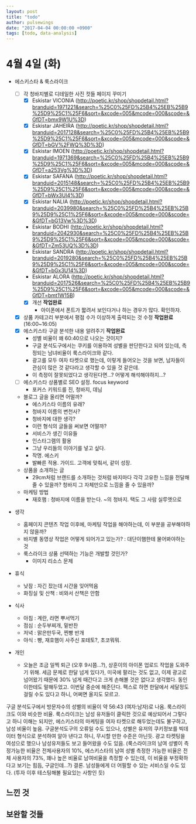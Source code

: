 ```yaml
---
layout: post
title: "todo"
author: pulsewings
date: "2017-04-04 00:00:00 +0900"
tags: [todo, data-analysis]
---
```



# 4월 4일 (화)

- 에스키스타 & 룩스라이크
  - [ ] 각 청바지별로 디테일한 사진 컷들 페이지 꾸미기
    - [x] Eskistar VICONIA (http://poetic.kr/shop/shopdetail.html?branduid=1971221&search=%25C0%25FD%25B4%25EB%25B9%25D9%25C1%25F6&sort=&xcode=005&mcode=000&scode=&GfDT=bmx9W1U%3D)
    - [x] Eskistar JAHEIRA (http://poetic.kr/shop/shopdetail.html?branduid=2017128&search=%25C0%25FD%25B4%25EB%25B9%25D9%25C1%25F6&sort=&xcode=005&mcode=000&scode=&GfDT=bGV%2FWQ%3D%3D)
    - [x] Eskistar IMOEN (http://poetic.kr/shop/shopdetail.html?branduid=1971369&search=%25C0%25FD%25B4%25EB%25B9%25D9%25C1%25F6&sort=&xcode=005&mcode=000&scode=&GfDT=a253Vg%3D%3D)
    - [x] Eskistar SAFANA (http://poetic.kr/shop/shopdetail.html?branduid=2015148&search=%25C0%25FD%25B4%25EB%25B9%25D9%25C1%25F6&sort=&xcode=005&mcode=000&scode=&GfDT=bWx3Ul4%3D)
    - [x] Eskistar NALIA (http://poetic.kr/shop/shopdetail.html?branduid=2039980&search=%25C0%25FD%25B4%25EB%25B9%25D9%25C1%25F6&sort=&xcode=005&mcode=000&scode=&GfDT=bG13Vw%3D%3D)
    - Eskistar BODHI (http://poetic.kr/shop/shopdetail.html?branduid=2042930&search=%25C0%25FD%25B4%25EB%25B9%25D9%25C1%25F6&sort=&xcode=005&mcode=000&scode=&GfDT=Zm53UQ%3D%3D)
    - Eskistar SANDRA (http://poetic.kr/shop/shopdetail.html?branduid=2019280&search=%25C0%25FD%25B4%25EB%25B9%25D9%25C1%25F6&sort=&xcode=005&mcode=000&scode=&GfDT=bGx3U14%3D)
    - Eskistar ALORA (http://poetic.kr/shop/shopdetail.html?branduid=2017526&search=%25C0%25FD%25B4%25EB%25B9%25D9%25C1%25F6&sort=&xcode=005&mcode=000&scode=&GfDT=bmt1W15B)
    - [x] 개선 **작업완료**
      - 아이폰에서 폰트가 짧려서 보인다거나 하는 경우가 많다. 확인하자.

  - [x] 상품 카테고리 부분에서 평점 수가 이상하게 출력되는 것 수정 **작업완료** (16:00~16:05)
  - [x] 에스키스타 구글 분석한 내용 알려주기 **작업완료**
    - 성별 비율이 왜 60:40으로 나오는 것이지?
    - 구글 분석도구에서는 쿠키를 이용하여 성별을 판단한다고 되어 있는데, 측정되는 남녀비율이 룩스라이크와 같다.
    - 광고를 모두 여자 타켓으로 했는데, 이렇게 들어오는 것을 보면, 남자들이 관심이 많은 것 같다라고 생각할 수 있을 것 같은데.
    - 이 측정이 잘못되었다고 생각된다면...? 어떻게 해석해야하지...?
  - [ ] 에스키스타 상품별로 SEO 설정. focus keyword
    - 포커스 키워드를 진, 청바지, 데님
  - 블로그 글을 올리면 어떨까?
    - 에스키스타 이름의 유래?
    - 청바지 이름의 변천사?
    - 청바지에 대한 생각?
    - 이런 형식의 글들을 써보면 어떨까?
    - 서비스가 생긴 이유들
    - 인스타그램의 활용
    - 그냥 우리들의 이야기를 넣고 싶다.
    - 작명. 에스키
    - 발빠른 적용. 가이드. 고객에 맞춰서, 같이 성장.
  - 상품을 소개하는 글
    - 29cm처럼 브랜드를 소개하는 것처럼 바지마다 각각 고유한 느낌을 전달해줄 수 있을까? 청바지 그 자체만으로 느낌을 줄 수 있을까?
  - 마케팅 방법
    - 재호햄 : 청바지에 이름을 받는다. ~의 청바지. 택도 그 사람 실루엣으로


- 생각
  - 홈페이지 콘텐츠 작업 이후에, 마케팅 작업을 해야하는데, 이 부분을 공부해야하지 않을까?
  - 바지별 동영상 작업은 어떻게 되어가고 있는가? : 대단이햄한테 물어봐야하는 것
  - 룩스라이크 상품 선택하는 기능은 개발할 것인가?
    - 이미지 리소스 문제

- 휴식
  - 낮잠 : 자긴 잤는데 시간을 잊어먹음
  - 화징실 및 산책 : 비와서 산책은 안함

- 식사
  - 아침 : 계란, 라면 뿌서먹기
  - 점심 : 순두부찌개, 밑반찬
  - 저녁 : 맑은만두국, 찐빵 반개
  - 야식 : 빵, 재호햄이 사주신 포테토?, 초코뭐뭐.


- 개인
  - 오늘은 조금 일찍 퇴근 (오후 9시쯤...?), 상훈이의 아이폰 업로드 작업을 도와주기 위해. 세금 문제로 한달 넘게 있다가, 미국에 팔리는 것도 없고, 이제 광고로 넘어왔기 때문에 30% 넘게 때간다고 크게 손해볼 것은 없다고 생각했다. 동인이한테도 말해두었고. 이번달 중순에 해준단다. 팩스로 하면 한달에서 세달정도 걸릴 수도 있다고 하니, 어쩌면 올지도 모르고.  

구글 분석도구에서 방문자수의 성별의 비율이 약 56:43 (여자:남자)로 나옴. 룩스라이크도 이와 비슷한 비율. 룩스라이크는 남성 유저들이 클릭한 것으로 예상되어서 그렇다고 하니 이해는 되지만, 에스키스타의 마케팅을 여자 타켓으로 해두었는데도 불구하고, 남성 비율이 높음. 구글분석도구의 오류일 수도 있으나, 성별은 유저의 쿠키정보를 빅데이터 형식으로 분석하여 알아 낸다고 하니, 무시할 만한 수준은 아닌듯. 광고 타켓팅을 여성으로 했으나 남성유저들도 보고 들어왔을 수도 있음. (룩스라이크의 남여 성별이 측정가능한 비율은 전체사용자의 10%, 에스키스타의 남여 성별 측정한 가능한 비율은 전체 사용자의 73%, 꽤나 높은 비율로 남여비율을 측정할 수 있는데, 이 비율을 부정확하다고 보기는 힘듬, 구글인데…?) 결론. 남성들에게 더 어필할 수 있는 서비스일 수도 있다. (투자 이후 테스팅해볼 필요있는 사항인 듯)



## 느낀 것

## 보완할 것들
